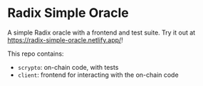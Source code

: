 # Radix Simple Oracle
A simple Radix oracle with a frontend and test suite. Try it out at https://radix-simple-oracle.netlify.app/!

This repo contains:

- `scrypto`: on-chain code, with tests
- `client`: frontend for interacting with the on-chain code

